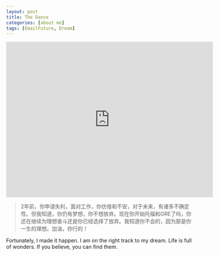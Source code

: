 ```yaml
---
layout: post
title: The Dance
categories: [about me]
tags: [EmailFuture, Dream]
---
```


<iframe width="560" height="420" src="http://youtu.be/Rm1N2DBzIMQ" frameborder="0"> </iframe>

>	2年前，你申请失利，面对工作，你彷徨和不安，对于未来，有诸多不确定性。但我知道，你仍有梦想，你不想放弃。现在你开始托福和GRE了吗，你还在继续为理想奋斗还是你已经选择了放弃。我知道你不会的，因为那是你一生的理想。加油，你行的！

Fortunately, I made it happen. I am on the right track to my dream. Life is full of wonders. If you believe, you can find them. 